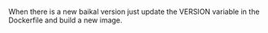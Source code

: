 When there is a new baikal version just update the VERSION variable in the Dockerfile and build a new image.